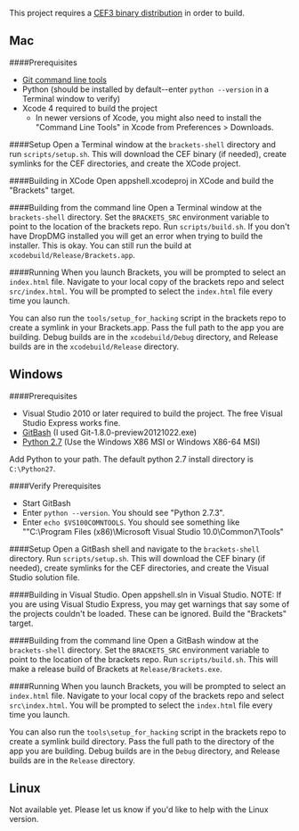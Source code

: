 This project requires a [CEF3 binary distribution](http://code.google.com/p/chromiumembedded/downloads/list) in order to build.

## Mac
####Prerequisites

* [Git command line tools](http://git-scm.com/downloads)
* Python (should be installed by default--enter `python --version` in a Terminal window to verify)
* Xcode 4 required to build the project
  * In newer versions of Xcode, you might also need to install the "Command Line Tools" in Xcode from Preferences > Downloads.

####Setup
Open a Terminal window at the `brackets-shell` directory and run `scripts/setup.sh`. This will download the CEF binary (if needed), create symlinks for the CEF directories, and create the XCode project.

####Building in XCode
Open appshell.xcodeproj in XCode and build the "Brackets" target.

####Building from the command line
Open a Terminal window at the `brackets-shell` directory.
Set the `BRACKETS_SRC` environment variable to point to the location of the brackets repo.
Run `scripts/build.sh`. If you don't have DropDMG installed you will get an error when trying to build the installer. This is okay. You can still run the build at `xcodebuild/Release/Brackets.app`.

####Running
When you launch Brackets, you will be prompted to select an `index.html` file. Navigate to your local copy of the brackets repo and select `src/index.html`. You will be prompted to select the `index.html` file every time you launch. 

You can also run the `tools/setup_for_hacking` script in the brackets repo to create a symlink in your Brackets.app. Pass the full path to the app you are building. Debug builds are in the `xcodebuild/Debug` directory, and Release builds are in the `xcodebuild/Release` directory.

## Windows

####Prerequisites

* Visual Studio 2010 or later required to build the project. The free Visual Studio Express works fine.
* [GitBash](http://code.google.com/p/msysgit/downloads/list) (I used Git-1.8.0-preview20121022.exe)
* [Python 2.7](http://www.python.org/getit/releases/2.7.3/) (Use the Windows X86 MSI or Windows X86-64 MSI)

Add Python to your path. The default python 2.7 install directory is `C:\Python27`.

####Verify Prerequisites
* Start GitBash
* Enter `python --version`. You should see "Python 2.7.3".
* Enter `echo $VS100COMNTOOLS`. You should see something like ""C:\Program Files (x86)\Microsoft Visual Studio 10.0\Common7\Tools\"

####Setup
Open a GitBash shell and navigate to the `brackets-shell` directory. Run `scripts/setup.sh`. This will download the CEF binary (if needed), create symlinks for the CEF directories, and create the Visual Studio solution file.

####Building in Visual Studio.
Open appshell.sln in Visual Studio. NOTE: If you are using Visual Studio Express, you may get warnings that say some of the projects couldn't be loaded. These can be ignored.
Build the "Brackets" target.

####Building from the command line
Open a GitBash window at the `brackets-shell` directory.
Set the `BRACKETS_SRC` environment variable to point to the location of the brackets repo.
Run `scripts/build.sh`. This will make a release build of Brackets at `Release/Brackets.exe`.

####Running
When you launch Brackets, you will be prompted to select an `index.html` file. Navigate to your local copy of the brackets repo and select `src\index.html`. You will be prompted to select the `index.html` file every time you launch. 

You can also run the `tools\setup_for_hacking` script in the brackets repo to create a symlink build directory. Pass the full path to the directory of the app you are building. Debug builds are in the `Debug` directory, and Release builds are in the `Release` directory.

## Linux

Not available yet. Please let us know if you'd like to help with the Linux version.